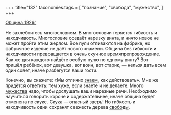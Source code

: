 +++
title="132"
taxonomies.tags = [
 "познание",
 "свобода",
 "мужество",
]
+++

[Община 1926г](/agni/1926)

Не захлебнитесь многословием. В многословии теряется гибкость и находчивость. Многословие создаёт нарезку винта, и ничто новое не может пройти этим жерлом. Все пули отливаются на фабрике, но фабричное изделие не даёт нового знамени. Община без гибкости и находчивости превращается в очень скучное времяпрепровождение. Как же для каждого найдёте особую пулю по одному винту? Вот пришёл ребёнок, вот девушка, вот воин, вот старик, — нельзя дать всем один совет, иначе разбегутся ваши гости.   

Конечно, вы скажете: «Мы отлично [знаем](/tags/познание), как действовать». Мне же придётся ответить: тем хуже, если знаете и не делаете. Много [мужества](/tags/мужество) надо, чтобы дослушать ваши нарезные речи. Необходимо научиться говорить короче и содержательнее, иначе община будет отменена по скуке. Скука — опасный зверь! Но гибкость и находчивость одни сохранят свежесть дерева [свободы](/tags/свобода).   

